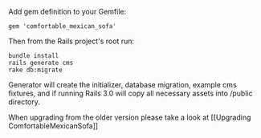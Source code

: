 Add gem definition to your Gemfile:
    
    gem 'comfortable_mexican_sofa'
    
Then from the Rails project's root run:
    
    bundle install
    rails generate cms
    rake db:migrate

Generator will create the initializer, database migration, example cms fixtures, and if running Rails 3.0 will copy all necessary assets into /public directory.

When upgrading from the older version please take a look at [[Upgrading ComfortableMexicanSofa]]